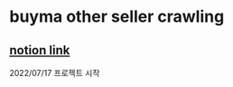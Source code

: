 # buyma other seller crawling

## [notion link](https://www.notion.so/buyma-b831583e6d5f419783796c0c8244d36b)

2022/07/17
프로젝트 시작
